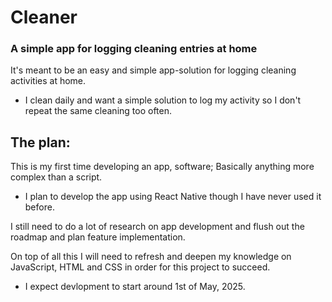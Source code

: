 # Cleaner
### A simple app for logging cleaning entries at home
It's meant to be an easy and simple app-solution for logging cleaning activities at home.
- I clean daily and want a simple solution to log my activity so I don't repeat the same cleaning too often.


## The plan:
This is my first time developing an app, software; Basically anything more complex than a script.
- I plan to develop the app using React Native though I have never used it before.

I still need to do a lot of research on app development and flush out the roadmap and plan feature implementation.

On top of all this I will need to refresh and deepen my knowledge on JavaScript, HTML and CSS in order for this project to succeed.
- I expect devlopment to start around 1st of May, 2025.